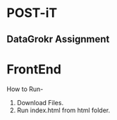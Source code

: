 # POST-iT
DataGrokr Assignment
--------------------
# FrontEnd

How to Run-
1. Download Files.
2. Run index.html from html folder.
